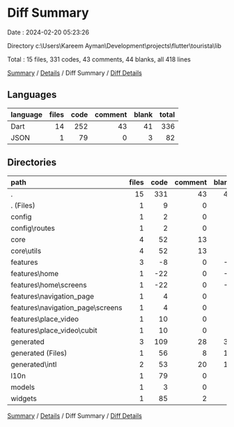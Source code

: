 # Diff Summary

Date : 2024-02-20 05:23:26

Directory c:\\Users\\Kareem Ayman\\Development\\projects\\flutter\\tourista\\lib

Total : 15 files,  331 codes, 43 comments, 44 blanks, all 418 lines

[Summary](results.md) / [Details](details.md) / Diff Summary / [Diff Details](diff-details.md)

## Languages
| language | files | code | comment | blank | total |
| :--- | ---: | ---: | ---: | ---: | ---: |
| Dart | 14 | 252 | 43 | 41 | 336 |
| JSON | 1 | 79 | 0 | 3 | 82 |

## Directories
| path | files | code | comment | blank | total |
| :--- | ---: | ---: | ---: | ---: | ---: |
| . | 15 | 331 | 43 | 44 | 418 |
| . (Files) | 1 | 9 | 0 | 0 | 9 |
| config | 1 | 2 | 0 | 1 | 3 |
| config\\routes | 1 | 2 | 0 | 1 | 3 |
| core | 4 | 52 | 13 | 9 | 74 |
| core\\utils | 4 | 52 | 13 | 9 | 74 |
| features | 3 | -8 | 0 | -2 | -10 |
| features\\home | 1 | -22 | 0 | -2 | -24 |
| features\\home\\screens | 1 | -22 | 0 | -2 | -24 |
| features\\navigation_page | 1 | 4 | 0 | 0 | 4 |
| features\\navigation_page\\screens | 1 | 4 | 0 | 0 | 4 |
| features\\place_video | 1 | 10 | 0 | 0 | 10 |
| features\\place_video\\cubit | 1 | 10 | 0 | 0 | 10 |
| generated | 3 | 109 | 28 | 32 | 169 |
| generated (Files) | 1 | 56 | 8 | 15 | 79 |
| generated\\intl | 2 | 53 | 20 | 17 | 90 |
| l10n | 1 | 79 | 0 | 3 | 82 |
| models | 1 | 3 | 0 | 0 | 3 |
| widgets | 1 | 85 | 2 | 1 | 88 |

[Summary](results.md) / [Details](details.md) / Diff Summary / [Diff Details](diff-details.md)